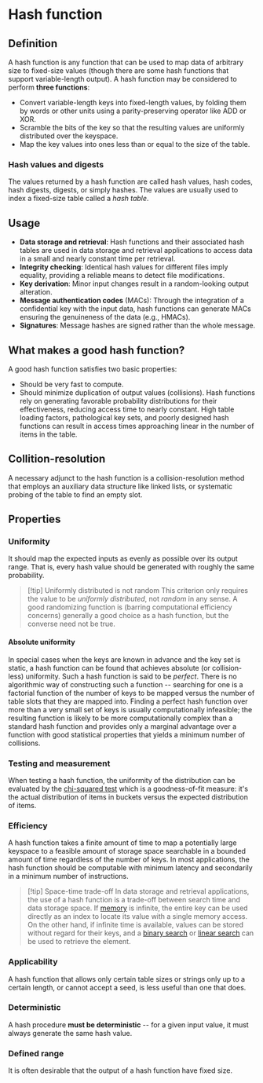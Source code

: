 # Hash function
## Definition
A hash function is any function that can be used to map data of arbitrary size to fixed-size values (though there are some hash functions that support variable-length output).
A hash function may be considered to perform **three functions**:
- Convert variable-length keys into fixed-length values, by folding them by words or other units using a parity-preserving operator like ADD or XOR.
- Scramble the bits of the key so that the resulting values are uniformly distributed over the keyspace.
- Map the key values into ones less than or equal to the size of the table.
### Hash values and digests
The values returned by a hash function are called hash values, hash codes, hash digests, digests, or simply hashes.
The values are usually used to index a fixed-size table called a *hash table*.
## Usage
- **Data storage and retrieval**: Hash functions and their associated hash tables are used in data storage and retrieval applications to access data in a small and nearly constant time per retrieval.
- **Integrity checking**: Identical hash values for different files imply equality, providing a reliable means to detect file modifications.
- **Key derivation**: Minor input changes result in a random-looking output alteration.
- **Message authentication codes** (MACs): Through the integration of a confidential key with the input data, hash functions can generate MACs ensuring the genuineness of the data (e.g., HMACs).
- **Signatures**: Message hashes are signed rather than the whole message.
## What makes a good hash function?
A good hash function satisfies two basic properties:
- Should be very fast to compute.
- Should minimize duplication of output values (collisions).
Hash functions rely on generating favorable probability distributions for their effectiveness, reducing access time to nearly constant.
High table loading factors, pathological key sets, and poorly designed hash functions can result in access times approaching linear in the number of items in the table.
## Collition-resolution
A necessary adjunct to the hash function is a collision-resolution method that employs an auxiliary data structure like linked lists, or systematic probing of the table to find an empty slot.
## Properties
### Uniformity
It should map the expected inputs as evenly as possible over its output range. That is, every hash value should be generated with roughly the same probability.

> [!tip] Uniformly distributed is not random
> This criterion only requires the value to be *uniformly distributed*, not *random* in any sense. A good randomizing function is (barring computational efficiency concerns) generally a good choice as a hash function, but the converse need not be true.
#### Absolute uniformity
In special cases when the keys are known in advance and the key set is static, a hash function can be found that achieves absolute (or collision-less) uniformity. Such a hash function is said to be *perfect*.
There is no algorithmic way of constructing such a function -- searching for one is a factorial function of the number of keys to be mapped versus the number of table slots that they are mapped into.
Finding a perfect hash function over more than a very small set of keys is usually computationally infeasible; the resulting function is likely to be more computationally complex than a standard hash function and provides only a marginal advantage over a function with good statistical properties that yields a minimum number of collisions.
### Testing and measurement
When testing a hash function, the uniformity of the distribution can be evaluated by the [chi-squared test](https://en.wikipedia.org/wiki/Chi-squared_test) which is a goodness-of-fit measure: it's the actual distribution of items in buckets versus the expected distribution of items.
### Efficiency
A hash function takes a finite amount of time to map a potentially large keyspace to a feasible amount of storage space searchable in a bounded amount of time regardless of the number of keys.
In most applications, the hash function should be computable with minimum latency and secondarily in a minimum number of instructions.

> [!tip] Space-time trade-off
> In data storage and retrieval applications, the use of a hash function is a trade-off between search time and data storage space.
> If [memory](https://en.wikipedia.org/wiki/Computer_memory "Computer memory") is infinite, the entire key can be used directly as an index to locate its value with a single memory access. On the other hand, if infinite time is available, values can be stored without regard for their keys, and a [binary search](https://en.wikipedia.org/wiki/Binary_search "Binary search") or [linear search](https://en.wikipedia.org/wiki/Linear_search "Linear search") can be used to retrieve the element.

### Applicability
A hash function that allows only certain table sizes or strings only up to a certain length, or cannot accept a seed, is less useful than one that does.
### Deterministic
A hash procedure **must be deterministic** -- for a given input value, it must always generate the same hash value.
### Defined range
It is often desirable that the output of a hash function have fixed size.